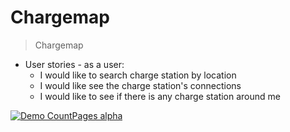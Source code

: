 # Chargemap
> Chargemap
- User stories - as a user:
  - I would like to search charge station by location
  - I would like see the charge station's connections
  - I would like to see if there is any charge station around me

[![Demo CountPages alpha](http://i3.ytimg.com/vi/GB0Qe6j-2ig/maxresdefault.jpg)](https://youtu.be/GB0Qe6j-2ig)
